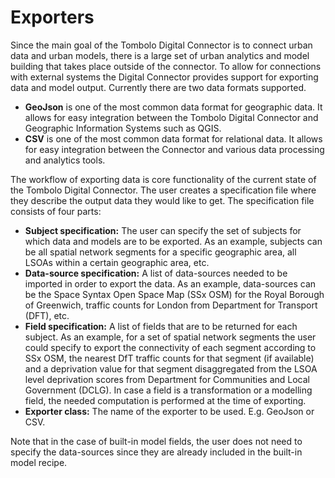 # Exporters

Since the main goal of the Tombolo Digital Connector is to connect urban data and urban models, there is a large set of urban analytics and model building that takes place outside of the connector. To allow for connections with external systems the Digital Connector provides support for exporting data and model output. Currently there are two data formats supported.

- __GeoJson__ is one of the most common data format for geographic data. It allows for easy integration between the Tombolo Digital Connector and Geographic Information Systems such as QGIS.
- __CSV__ is one of the most common data format for relational data. It allows for easy integration between the Connector and various data processing and analytics tools.


The workflow of exporting data is core functionality of the current state of the Tombolo Digital Connector. The user creates a specification file where they describe the output data they would like to get. The specification file consists of four parts:

- __Subject specification:__ The user can specify the set of subjects for which data and models are to be exported. As an example, subjects can be all spatial network segments for a specific geographic area, all LSOAs within a certain geographic area, etc. 
- __Data-source specification:__ A list of data-sources needed to be imported in order to export the data. As an example, data-sources can be the Space Syntax Open Space Map (SSx OSM) for the Royal Borough of Greenwich, traffic counts for London from Department for Transport (DFT), etc.
- __Field specification:__ A list of fields that are to be returned for each subject. As an example, for a set of spatial network segments the user could specify to export the connectivity of each segment according to SSx OSM, the nearest DfT traffic counts for that segment (if available) and a deprivation value for that segment disaggregated from the LSOA level deprivation scores from Department for Communities and Local Government (DCLG). In case a field is a transformation or a modelling field, the needed computation is performed at the time of exporting. 
- __Exporter class:__ The name of the exporter to be used. E.g. GeoJson or CSV.

Note that in the case of built-in model fields, the user does not need to specify the data-sources since they are already included in the built-in model recipe.
